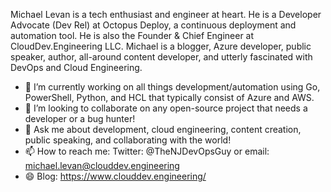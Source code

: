 Michael Levan is a tech enthusiast and engineer at heart. He is a Developer Advocate (Dev Rel) at Octopus Deploy, a continuous deployment and automation tool. He is also the Founder & Chief Engineer at CloudDev.Engineering LLC. Michael is a blogger, Azure developer, public speaker, author, all-around content developer, and utterly fascinated with DevOps and Cloud Engineering.


- 🔭 I’m currently working on all things development/automation using Go, PowerShell, Python, and HCL that typically consist of Azure and AWS.
- 👯 I’m looking to collaborate on any open-source project that needs a developer or a bug hunter!
- 💬 Ask me about development, cloud engineering, content creation, public speaking, and collaborating with the world!
- 📫 How to reach me: Twitter: @TheNJDevOpsGuy or email: michael.levan@clouddev.engineering
- 😄 Blog: https://www.clouddev.engineering/

